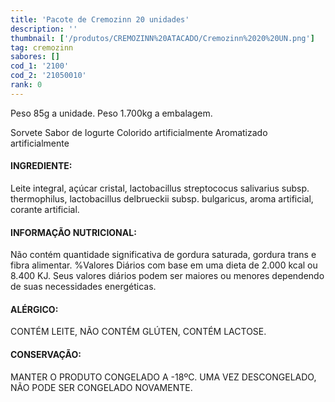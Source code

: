 ```yaml
---
title: 'Pacote de Cremozinn 20 unidades'
description: ''
thumbnail: ['/produtos/CREMOZINN%20ATACADO/Cremozinn%2020%20UN.png']
tag: cremozinn
sabores: []
cod_1: '2100'
cod_2: '21050010'
rank: 0
---
```

Peso 85g a unidade.
Peso 1.700kg a embalagem.

Sorvete Sabor de Iogurte
Colorido artificialmente
Aromatizado artificialmente

#### INGREDIENTE:

Leite integral, açúcar cristal, lactobacillus streptococus salivarius subsp. thermophilus, lactobacillus delbrueckii subsp. bulgaricus, aroma artificial, corante artificial.

#### INFORMAÇÃO NUTRICIONAL:

Não contém quantidade significativa de gordura saturada, gordura trans e fibra alimentar.
%Valores Diários com base em uma dieta de 2.000 kcal ou 8.400 KJ. Seus valores diários podem ser maiores ou menores dependendo de suas necessidades energéticas.

#### ALÉRGICO:

CONTÉM LEITE, NÃO CONTÉM GLÚTEN, CONTÉM LACTOSE.

#### CONSERVAÇÃO:

MANTER O PRODUTO CONGELADO A -18ºC. UMA VEZ DESCONGELADO, NÃO PODE SER CONGELADO NOVAMENTE.

